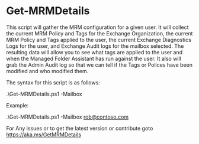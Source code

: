 # Get-MRMDetails
This script will gather the MRM configuration for a given user. It will collect the current MRM Policy and Tags for the Exchange Organization, the current MRM Policy and Tags applied to the user, the current Exchange Diagnostics Logs for the user, and Exchange Audit logs for the mailbox selected.  The resulting data will allow you to see what tags are applied to the user and when the Managed Folder Assistant has run against the user. It also will grab the Admin Audit log so that we can tell if the Tags or Polices have been modified and who modified them.

The syntax for this script is as follows:

.\Get-MRMDetails.ps1 -Mailbox <user>

Example:

.\Get-MRMDetails.ps1 -Mailbox rob@contoso.com

 

 For Any issues or to get the latest version or contribute goto https://aka.ms/GetMRMDetails
